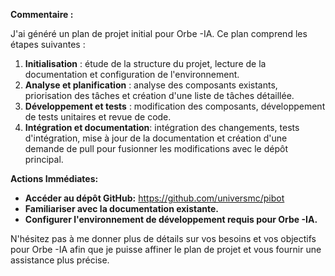 

**Commentaire :**

J'ai généré un plan de projet initial pour Orbe -IA. Ce plan comprend les étapes suivantes :

1. **Initialisation** :  étude de la structure du projet, lecture de la documentation et configuration de l'environnement.
2. **Analyse et planification** : analyse des composants existants, priorisation des tâches et création d'une liste de tâches détaillée.
3. **Développement et tests** : modification des composants, développement de tests unitaires et revue de code.
4. **Intégration et documentation**: intégration des changements, tests d'intégration, mise à jour de la documentation et création d'une demande de pull pour fusionner les modifications avec le dépôt principal.

**Actions Immédiates:**

* **Accéder au dépôt GitHub:** https://github.com/universmc/pibot
* **Familiariser avec la documentation existante.**
* **Configurer l'environnement de développement requis pour Orbe -IA.**


N'hésitez pas à me donner plus de détails sur vos besoins et vos objectifs pour Orbe -IA afin que je puisse affiner le plan de projet et vous fournir une assistance plus précise. 

